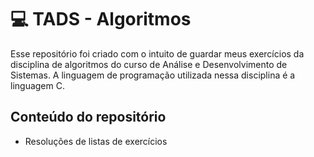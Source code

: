 # :computer: TADS - Algoritmos

Esse repositório foi criado com o intuito de guardar meus exercícios da disciplina de algoritmos do curso de Análise e Desenvolvimento de Sistemas. A linguagem de programação utilizada nessa disciplina é a linguagem C.

## Conteúdo do repositório

* Resoluções de listas de exercícios
